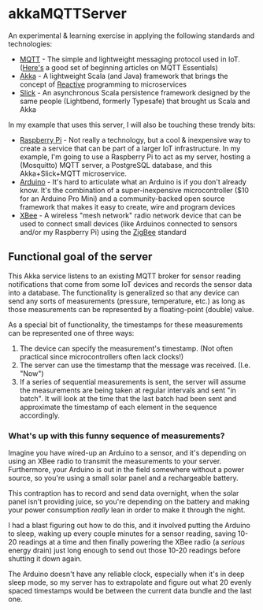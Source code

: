 # akkaMQTTServer
An experimental &amp; learning exercise in applying the following standards
and technologies:

* [MQTT](http://mqtt.org) - The simple and lightweight messaging protocol used in IoT. ([Here's](http://www.hivemq.com/blog/mqtt-essentials/) a good set of beginning articles on MQTT Essentials)
* [Akka](http://akka.io) - A lightweight Scala (and Java) framework that brings the concept of [Reactive](http://www.reactivemanifesto.org) programming to microservices
* [Slick](http://slick.lightbend.com) - An asynchronous Scala persistence framework designed by the same people (Lightbend, formerly Typesafe) that brought us Scala and Akka

In my example that uses this server, I will also be touching these trendy bits:

* [Raspberry Pi](https://www.raspberrypi.org) - Not really a technology, but a cool &amp; inexpensive way to create a  service that can be part of a larger IoT infrastructure. In my example, I'm going to use a Raspberry Pi to act as my server, hosting a (Mosquitto) MQTT server, a PostgreSQL database, and this Akka+Slick+MQTT microservice.
* [Arduino](https://ww.arduino.cc) - It's hard to articulate what an Arduino is if you don't already know. It's the combination of a super-inexpensive microcontroller ($10 for an Arduino Pro Mini) and a community-backed open source framework that makes it easy to create, wire and program devices
* [XBee](https://www.arduino.cc) - A wireless "mesh network" radio network device that can be used to connect small devices (like Arduinos connected to sensors and/or my Raspberry Pi) using the [ZigBee](http://www.zigbee.org) standard

## Functional goal of the server

This Akka service listens to an existing MQTT broker for  sensor reading notifications that come from some IoT devices and records the sensor data into a database. The functionality is generalized so that any device can send any sorts of measurements (pressure, temperature, etc.) as long as those measurements can be represented by a floating-point (double) value.

As a special bit of functionality, the timestamps for these measurements can be represented one of three ways:

1. The device can specify the measurement's timestamp. (Not often practical since microcontrollers often lack clocks!)
2. The server can use the timestamp that the message was received. (I.e. "Now")
3. If a series of sequential measurements is sent, the server will assume the measurements are being taken at regular intervals and sent "in batch". It will look at the time that the last batch had been sent and approximate the timestamp of each element in the sequence accordingly.

### What's up with this funny sequence of measurements?

Imagine you have wired-up an Arduino to a sensor, and it's depending on using an XBee radio to transmit the measurements to your server. Furthermore, your Arduino is out in the field somewhere without a power source, so you're using a small solar panel and a rechargeable battery.

This contraption has to record and send data overnight, when the solar panel isn't providing juice, so you're depending on the battery and making your power consumption _really_ lean in order to make it through the night.

I had a blast figuring out how to do this, and it involved putting the Arduino to sleep, waking up every couple minutes for a sensor reading, saving 10-20 readings at a time and then finally powering the XBee radio (a _serious_ energy drain) just long enough to send out those 10-20 readings before shutting it down again.

The Arduino doesn't have any reliable clock, especially when it's in deep sleep mode, so my server has to extrapolate and figure out what 20 evenly spaced timestamps would be between the current data bundle and the last one.